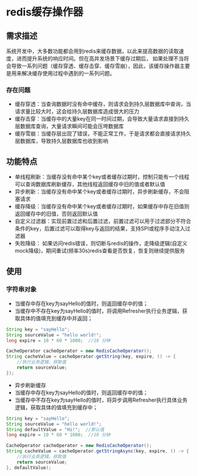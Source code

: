 # redis缓存操作器

## 需求描述

系统开发中，大多数功能都会用到redis来缓存数据，以此来提高数据的读取速度，进而提升系统的响应时间。但在高并发场景下缓存过期后，
如果处理不当将会导致一系列问题（缓存穿透、缓存击穿、缓存雪崩），因此，该缓存操作器主要是用来解决缓存使用过程中遇到的一系列问题。

### 存在问题
- 缓存穿透：当查询数据时没有命中缓存，则请求会到持久层数据库中查询，当请求量比较大时，这会给持久层数据库造成很大的压力
- 缓存击穿：当缓存中的大量key在同一时间过期，会导致大量请求直接到持久层数据库查询，大量请求瞬间可能会压垮数据库
- 缓存雪崩：当缓存层出现了错误，不能正常工作，于是请求都会直接请求持久层数据库，导致持久层数据库也收到影响

## 功能特点
- 单线程刷新：当缓存没有命中某个key或者缓存过期时，控制只能有一个线程可以查询数据库刷新缓存，其他线程返回缓存中旧的值或者默认值
- 异步刷新：当缓存没有命中某个key或者缓存过期时，异步刷新缓存，不会阻塞请求
- 缓存降级：当缓存没有命中某个key或者缓存过期时，如果缓存中存在旧值则返回缓存中的旧值，否则返回默认值
- 自定义过滤器：实现前置过滤和后置过滤，前置过滤可以用于过滤部分不符合条件的key，后置过滤可以取得key与返回的结果，支持SPI或程序手动注入过滤器
- 失败降级： 如果访问redis错误，则切断与redis的操作，走降级逻辑(自定义mock降级)，期间重试(频率30s)redis查看是否恢复，恢复则继续提供服务

## 使用
### 字符串对象
* 当缓存中存在key为sayHello的值时，则返回缓存中的值；
* 当缓存中不存在key为sayHello的值时，将调用Refresher执行业务逻辑，获取具体的值填充到缓存中并返回；
```java
String key = "sayHello";
String sourceValue = "hello world!";
long expire = 10 * 60 * 1000;  //10 分钟

CacheOperator cacheOperator = new RedisCacheOperator();
String cacheValue = cacheOperator.getString(key, expire, () -> {
    //执行业务逻辑，获取值
    return sourceValue;
});
```
* 异步刷新缓存
* 当缓存中存在key为sayHello的值时，则返回缓存中的值；
* 当缓存中不存在key为sayHello的值时，将异步调用Refresher执行具体业务逻辑，获取具体的值填充到缓存中；
```java
String key = "sayHello";
String sourceValue = "hello world!";
String defaultValue = "Hi!";  //默认值
long expire = 10 * 60 * 1000;  //10 分钟

CacheOperator cacheOperator = new RedisCacheOperator();
String cacheValue = cacheOperator.getStringAsync(key, expire, () -> {
    //执行业务逻辑，获取值
    return sourceValue;
}, defaultValue);
```